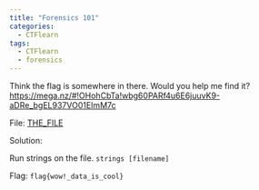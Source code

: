 ```yaml
---
title: "Forensics 101"
categories:
  - CTFlearn
tags:
  - CTFlearn
  - forensics
---
```


Think the flag is somewhere in there. Would you help me find it? https://mega.nz/#!OHohCbTa!wbg60PARf4u6E6juuvK9-aDRe_bgEL937VO01EImM7c

File: [THE_FILE](https://github.com/Yorzaren/ctf/raw/master/CTFlearn/problem-files/forensics-101.jpg "Download file")

Solution: 

Run strings on the file. `strings [filename]`

Flag: `flag{wow!_data_is_cool}`